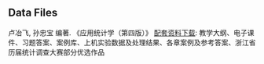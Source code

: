 ## Data Files

卢冶飞, 孙忠宝 编著.	《应用统计学（第四版）》 [配套资料下载](http://down1.tupwk.com.cn/qhwkdownpage/978-7-302-53825-7.rar): 教学大纲、电子课件、习题答案、案例库、上机实验数据及处理结果、各章案例及参考答案、浙江省历届统计调查大赛部分优选作品
